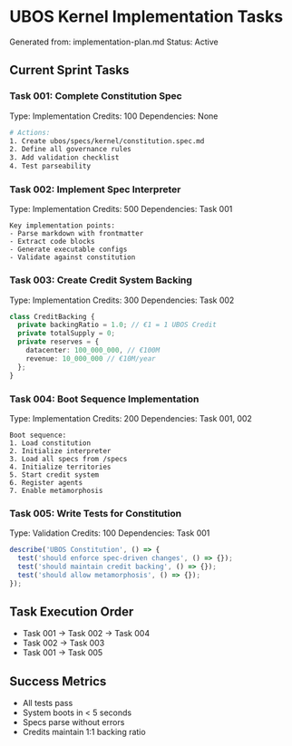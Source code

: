 # UBOS Kernel Implementation Tasks
Generated from: implementation-plan.md
Status: Active

## Current Sprint Tasks

### Task 001: Complete Constitution Spec
Type: Implementation
Credits: 100
Dependencies: None

```bash
# Actions:
1. Create ubos/specs/kernel/constitution.spec.md
2. Define all governance rules
3. Add validation checklist
4. Test parseability
```

### Task 002: Implement Spec Interpreter
Type: Implementation
Credits: 500
Dependencies: Task 001

```text
Key implementation points:
- Parse markdown with frontmatter
- Extract code blocks
- Generate executable configs
- Validate against constitution
```

### Task 003: Create Credit System Backing
Type: Implementation
Credits: 300
Dependencies: Task 002

```typescript
class CreditBacking {
  private backingRatio = 1.0; // €1 = 1 UBOS Credit
  private totalSupply = 0;
  private reserves = {
    datacenter: 100_000_000, // €100M
    revenue: 10_000_000 // €10M/year
  };
}
```

### Task 004: Boot Sequence Implementation
Type: Implementation
Credits: 200
Dependencies: Task 001, 002

```text
Boot sequence:
1. Load constitution
2. Initialize interpreter
3. Load all specs from /specs
4. Initialize territories
5. Start credit system
6. Register agents
7. Enable metamorphosis
```

### Task 005: Write Tests for Constitution
Type: Validation
Credits: 100
Dependencies: Task 001

```typescript
describe('UBOS Constitution', () => {
  test('should enforce spec-driven changes', () => {});
  test('should maintain credit backing', () => {});
  test('should allow metamorphosis', () => {});
});
```

## Task Execution Order
- Task 001 → Task 002 → Task 004
- Task 002 → Task 003
- Task 001 → Task 005

## Success Metrics
- All tests pass
- System boots in < 5 seconds
- Specs parse without errors
- Credits maintain 1:1 backing ratio


